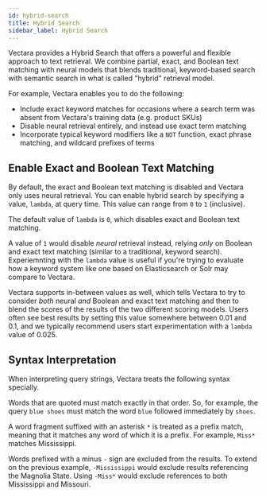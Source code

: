 ```yaml
---
id: hybrid-search
title: Hybrid Search
sidebar_label: Hybrid Search
---
```


Vectara provides a Hybrid Search that offers a powerful and flexible approach 
to text retrieval. We combine partial, exact, and Boolean text matching with 
neural models that blends traditional, keyword-based search with 
semantic search in what is called "hybrid" retrieval model.

For example, Vectara enables you to do the following:
- Include exact keyword matches for occasions where a search
term was absent from Vectara's training data (e.g. product SKUs)
- Disable neural retrieval entirely, and instead use exact term matching
- Incorporate typical keyword modifiers like a `NOT` function, exact phrase
matching, and wildcard prefixes of terms

## Enable Exact and Boolean Text Matching

By default, the exact and Boolean text matching is disabled and Vectara only 
uses neural retrieval. You can enable hybrid search by specifying a value,
`lambda`, at query time. This value can range from `0` to `1` (inclusive).

The default value of `lambda` is `0`, which disables exact and Boolean text
matching.

A value of `1` would disable _neural_ retrieval instead, relying _only_ on
Boolean and exact text matching (similar to a traditional, keyword search). 
Experiemnting with the `lambda` value is useful if you're trying to evaluate 
how a keyword system like one based on Elasticsearch or Solr may compare 
to Vectara.

Vectara supports in-between values as well, which tells Vectara to try to
consider _both_ neural _and_ Boolean and exact text matching and then to blend
the scores of the results of the two different scoring models. Users often see
best results by setting this value somewhere between 0.01 and 0.1, and we
typically recommend users start experimentation with a `lambda` value of 0.025.

## Syntax Interpretation

When interpreting query strings, Vectara treats the following syntax specially.

Words that are quoted must match exactly in that order. So, for example, the
query `blue shoes` must match the word `blue` followed immediately by `shoes`.

A word fragment suffixed with an asterisk `*` is treated as a prefix match, 
meaning that it matches any word of which it is a prefix. For example, 
`Miss*` matches Mississippi.

Words prefixed with a minus `-` sign are excluded from the results. To extend 
on the previous example, `-Mississippi` would exclude results referencing the 
Magnolia State. Using `-Miss*` would exclude references to both 
Mississippi and Missouri.
